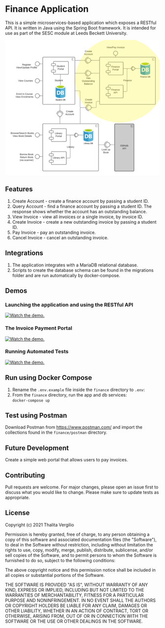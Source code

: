 # Finance Application
This is a simple microservices-based application which exposes a RESTful API. It is written in Java using the Spring Boot framework. It is intended for use as part of the SESC module at Leeds Beckett University.

![component diagram](src/main/resources/static/education-provider-v2.png "Component Diagram")

## Features
1. Create Account - create a finance account by passing a student ID.
2. Query Account - find a finance account by passing a student ID. The response shows whether the account has an outstanding balance.
3. View Invoice - view all invoices or a single invoice, by invoice ID.
4. Create Invoice - create a new outstanding invoice by passing a student ID.
5. Pay Invoice - pay an outstanding invoice.
6. Cancel Invoice - cancel an outstanding invoice.

## Integrations
1. The application integrates with a MariaDB relational database.
2. Scripts to create the database schema can be found in the migrations folder and are run automatically by docker-compose.

## Demos
### Launching the application and using the RESTful API
[![Watch the demo.](http://img.youtube.com/vi/zN4qPE-a5Xs/hqdefault.jpg)](https://youtu.be/zN4qPE-a5Xs)
### The Invoice Payment Portal
[![Watch the demo.](http://img.youtube.com/vi/oLiHyhMdSwA/hqdefault.jpg)](https://youtu.be/oLiHyhMdSwA)
### Running Automated Tests
[![Watch the demo.](http://img.youtube.com/vi/Nqa4v2hf-IY/hqdefault.jpg)](https://youtu.be/Nqa4v2hf-IY)

## Run using Docker Compose
1. Rename the `.env.example` file inside the `finance` directory to `.env`:<br/>
2. From the `finance` directory, run the app and db services:<br/>
   `docker-compose up`

## Test using Postman
Download Postman from https://www.postman.com/ and import the collections found in the `finance/postman` directory.

## Future Development
Create a simple web portal that allows users to pay invoices.

## Contributing
Pull requests are welcome. For major changes, please open an issue first to discuss what you would like to change.
Please make sure to update tests as appropriate.

## License
Copyright (c) 2021 Thalita Vergilio

Permission is hereby granted, free of charge, to any person obtaining a copy
of this software and associated documentation files (the "Software"), to deal
in the Software without restriction, including without limitation the rights
to use, copy, modify, merge, publish, distribute, sublicense, and/or sell
copies of the Software, and to permit persons to whom the Software is
furnished to do so, subject to the following conditions:

The above copyright notice and this permission notice shall be included in all
copies or substantial portions of the Software.

THE SOFTWARE IS PROVIDED "AS IS", WITHOUT WARRANTY OF ANY KIND, EXPRESS OR
IMPLIED, INCLUDING BUT NOT LIMITED TO THE WARRANTIES OF MERCHANTABILITY,
FITNESS FOR A PARTICULAR PURPOSE AND NONINFRINGEMENT. IN NO EVENT SHALL THE
AUTHORS OR COPYRIGHT HOLDERS BE LIABLE FOR ANY CLAIM, DAMAGES OR OTHER
LIABILITY, WHETHER IN AN ACTION OF CONTRACT, TORT OR OTHERWISE, ARISING FROM,
OUT OF OR IN CONNECTION WITH THE SOFTWARE OR THE USE OR OTHER DEALINGS IN THE
SOFTWARE.